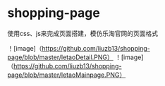 # shopping-page
使用css、js来完成页面搭建，模仿乐淘官网的页面格式



！[image]（https://github.com/liuzb13/shopping-page/blob/master/letaoDetail.PNG）
！[image] （https://github.com/liuzb13/shopping-page/blob/master/letaoMainpage.PNG）
